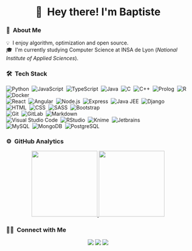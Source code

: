 

<h1 align="center">
  👋 &nbsp;Hey there! I'm Baptiste 
</h1>

### 👨 &nbsp;About Me

💡 &nbsp;I enjoy algorithm, optimization and open source.\
🎓 &nbsp;I'm currently studying Computer Science at INSA de Lyon (*National Institute of Applied Sciences*).




### 🛠 &nbsp;Tech Stack

![Python](https://img.shields.io/badge/-Python-232323?style=flat&logo=python)&nbsp;
![JavaScript](https://img.shields.io/badge/-JavaScript-232323?style=flat&logo=javascript)&nbsp;
![TypeScript](https://img.shields.io/badge/-TypeScript-232323?style=flat&logo=typescript)&nbsp;
![Java](https://img.shields.io/badge/-Java-232323?style=flat&logo=Java&logoColor=FFA518)&nbsp;
![C](https://img.shields.io/badge/-C-232323?style=flat&logo=C&logoColor=A8B9CC)&nbsp;
![C++](https://img.shields.io/badge/-C++-232323?style=flat&logo=C%2B%2B&logoColor=00599C)&nbsp;
![Prolog](https://img.shields.io/badge/-Prolog-232323?style=flat&logo=prolog&logoColor=00599C)&nbsp;
![R](https://img.shields.io/badge/-R-232323?style=flat&logo=R&logoColor=276DC3)&nbsp;
![Docker](https://img.shields.io/badge/-Docker-232323?style=flat&logo=docker&logoColor=00599C)\
![React](https://img.shields.io/badge/-React-232323?style=flat&logo=react)&nbsp;
![Angular](https://img.shields.io/badge/-Angular-232323?style=flat&logo=angular)&nbsp;
![Node.js](https://img.shields.io/badge/-Node.js-232323?style=flat&logo=node.js)&nbsp;
![Express](https://img.shields.io/badge/-Expess-232323?style=flat&logo=express)&nbsp;
![Java JEE](https://img.shields.io/badge/-Java_JEE-232323?style=flat&logo=j2e)&nbsp;
![Django](https://img.shields.io/badge/-Django-232323?style=flat&logo=django&logoColor=092E20)\
![HTML](https://img.shields.io/badge/-HTML-232323?style=flat&logo=HTML5)&nbsp;
![CSS](https://img.shields.io/badge/-CSS-232323?style=flat&logo=CSS3&logoColor=1572B6)&nbsp;
![SASS](https://img.shields.io/badge/-SASS-232323?style=flat&logo=sass&logoColor=1572B6)&nbsp;
![Bootstrap](https://img.shields.io/badge/-Bootstrap-232323?style=flat&logo=bootstrap&logoColor=563D7C)\
![Git](https://img.shields.io/badge/-Git-232323?style=flat&logo=git)&nbsp;
![GitLab](https://img.shields.io/badge/GitLab-232323?style=flat&logo=gitlab&logoColor=white)&nbsp;
![Markdown](https://img.shields.io/badge/-Markdown-232323?style=flat&logo=markdown)\
![Visual Studio Code](https://img.shields.io/badge/-Visual%20Studio%20Code-232323?style=flat&logo=visual-studio-code&logoColor=007ACC)&nbsp;
![RStudio](https://img.shields.io/badge/-RStudio-232323?style=flat&logo=rstudio)&nbsp;
![Knime](https://img.shields.io/badge/-Knime-232323?style=flat&logo=Knime&logoColor=2C2255)&nbsp;
![Jetbrains](https://img.shields.io/badge/-Jetbrains_IDE-232323?style=flat&logo=jetbrains&logoColor=2C2255)\
![MySQL](https://img.shields.io/badge/-MySQL-232323?style=flat&logo=mysql)&nbsp;
![MongoDB](https://img.shields.io/badge/-MongoDB-232323?style=flat&logo=mongodb)&nbsp;
![PostgreSQL](https://img.shields.io/badge/-PostgreSQL-232323?style=flat&logo=postgresql)&nbsp;

### ⚙️ &nbsp;GitHub Analytics

<p align="center">
<a href="https://github.com/BaptisteLalanne">
  <img height="180em" src="https://github-readme-stats-eight-theta.vercel.app/api?username=BaptisteLalanne&show_icons=true&theme=gruvbox&include_all_commits=true&count_private=true"/>
  <img height="180em" src="https://github-readme-stats-eight-theta.vercel.app/api/top-langs/?username=BaptisteLalanne&layout=compact&langs_count=8&theme=gruvbox"/>
</a>
</p>

### 🤝🏻 &nbsp;Connect with Me

<p align="center">
<a href="mailto:avsingh@umass.edu"><img src="https://img.shields.io/badge/-baptiste.lalanne.pro@protonmail.com-D14836?style=flat&logo=Mail&logoColor=white"/></a>
<a href="https://gitlab.com/BaptisteLalanne"><img src="https://img.shields.io/badge/-@BaptisteLalanne-ed8e53?style=flat&logo=Gitlab&logoColor=white"/></a>
<a href="https://twitter.com/LalanneBaptiste"><img src="https://img.shields.io/badge/-@BaptisteLalanne-1769FF?style=flat&logo=Twitter&logoColor=white"/></a>
</p>
